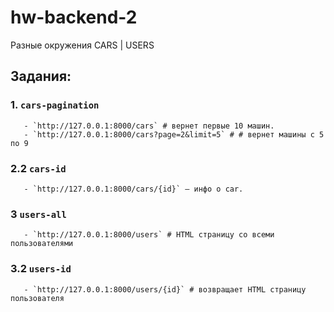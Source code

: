 # hw-backend-2
Разные окружения CARS | USERS

## Задания:

### 1. `cars-pagination`
       - `http://127.0.0.1:8000/cars` # вернет первые 10 машин.
       - `http://127.0.0.1:8000/cars?page=2&limit=5` # # вернет машины с 5 по 9


### 2.2 `cars-id`
       - `http://127.0.0.1:8000/cars/{id}` — инфо о car.


### 3 `users-all` 

       - `http://127.0.0.1:8000/users` # HTML страницу со всеми пользователями


### 3.2 `users-id` 

       - `http://127.0.0.1:8000/users/{id}` # возвращает HTML страницу пользователя




